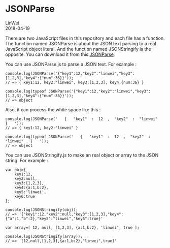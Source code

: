 # JSONParse

LinWei   
2018-04-19  

There are two JavaScript files in this repository and each file has a function. The function named JSONParse is about the JSON text parsing to a real JavaScript object literal. And the function named JSONStringify is the opposite.
You can download it from this [JSONParse](https://github.com/linweinb/JSONParse.git).

You can use JSONParse.js to parse a JSON text. For example :  
```
console.log(JSONParse('{"key1":12,"key2":"linwei","key3":[1,2,3],"key4":{"num":36}}')); 
// => { key1:12, key2:"linwei", key3:[1,2,3], key4:{num:36} }

console.log(typeof JSONParse('{"key1":12,"key2":"linwei","key3":[1,2,3],"key4":{"num":36}}'));
// => object
```  
Also, it can process the white space like this :
```
console.log(JSONParse('   {   "key1"  :  12  ,  "key2"  :  "linwei"   }   '));
// => { key1:12, key2:"linwei" }

console.log(typeof JSONParse('   {   "key1"  :  12  ,  "key2"  :  "linwei"   }   '));
// => object
```


You can use JSONStringify.js to make an real object or array to the JSON string. For example :
```
var obj={
    key1:12,
    key2:null,
    key3:[1,2,3],
    key4:{a:1,b:2},
    key5:'linwei',
    key6:true
};

console.log(JSONStringify(obj)); 
// => '{"key1":12,"key2":null,"key3":[1,2,3],"key4":{"a":1,"b":2},"key5":"linwei","key6":true}'

var array=[ 12, null, [1,2,3], {a:1,b:2}, 'linwei', true ];

console.log(JSONStringify(array));
// => '[12,null,[1,2,3],{a:1,b:2},"linwei",true]'